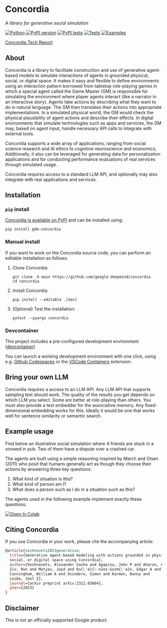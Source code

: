 # Concordia

*A library for generative social simulation*

<!-- GITHUB -->
[![Python](https://img.shields.io/pypi/pyversions/gdm-concordia.svg)](https://pypi.python.org/pypi/gdm-concordia)
[![PyPI version](https://img.shields.io/pypi/v/gdm-concordia.svg)](https://pypi.python.org/pypi/gdm-concordia)
[![PyPI tests](../../actions/workflows/pypi-test.yml/badge.svg)](../../actions/workflows/pypi-test.yml)
[![Tests](../../actions/workflows/test-concordia.yml/badge.svg)](../../actions/workflows/test-concordia.yml)
[![Examples](../../actions/workflows/test-examples.yml/badge.svg)](../../actions/workflows/test-examples.yml)
<!-- /GITHUB -->

[Concordia Tech Report](https://arxiv.org/abs/2312.03664)

## About

Concordia is a library to facilitate construction and use of generative
agent-based models to simulate interactions of agents in grounded physical,
social, or digital space. It makes it easy and flexible to define environments
using an interaction pattern borrowed from tabletop role-playing games in which
a special agent called the Game Master (GM) is responsible for simulating the
environment where player agents interact (like a narrator in an interactive
story). Agents take actions by describing what they want to do in natural
language. The GM then translates their actions into appropriate implementations.
In a simulated physical world, the GM would check the physical plausibility of
agent actions and describe their effects. In digital environments that simulate
technologies such as apps and services, the GM may, based on agent input, handle
necessary API calls to integrate with external tools.

Concordia supports a wide array of applications, ranging from social science
research and AI ethics to cognitive neuroscience and economics; Additionally,
it also can be leveraged for generating data for personalization applications
and for conducting performance evaluations of real services through simulated
usage.

Concordia requires access to a standard LLM API, and optionally may also
integrate with real applications and services.

## Installation

### `pip` install

[Concordia is available on PyPI](https://pypi.python.org/pypi/gdm-concordia)
and can be installed using:

```shell
pip install gdm-concordia
```

### Manual install

If you want to work on the Concordia source code, you can perform an editable
installation as follows:

1.  Clone Concordia:

    ```shell
    git clone -b main https://github.com/google-deepmind/concordia
    cd concordia
    ```

2.  Install Concordia:

    ```shell
    pip install --editable .[dev]
    ```

3.  (Optional) Test the installation:

    ```shell
    pytest --pyargs concordia
    ```

### Devcontainer

This project includes a pre-configured development environment
([devcontainer](https://containers.dev)).

You can launch a working development environment with one click, using e.g.
[Github Codespaces](https://github.com/features/codespaces) or the
[VSCode Containers](https://code.visualstudio.com/docs/remote/containers-tutorial)
extension.

## Bring your own LLM

Concordia requires a access to an LLM API. Any LLM API that supports sampling
text should work. The quality of the results you get depends on which LLM you
select. Some are better at role-playing than others. You must also provide a
text embedder for the associative memory. Any fixed-dimensional embedding works
for this. Ideally it would be one that works well for sentence similarity or
semantic search.

## Example usage

Find below an illustrative social simulation where 4 friends are stuck in a
snowed in pub. Two of them have a dispute over a crashed car.

The agents are built using a simple reasoning inspired by March and Olsen (2011)
who posit that humans generally act as though they choose their actions by
answering three key questions:

1. What kind of situation is this?
2. What kind of person am I?
3. What does a person such as I do in a situation such as this?

The agents used in the following example implement exactly these questions:

[![Open In Colab](https://colab.research.google.com/assets/colab-badge.svg)](https://colab.sandbox.google.com/github/google-deepmind/concordia/blob/main/examples/tutorial.ipynb)

## Citing Concordia

If you use Concordia in your work, please cite the accompanying article:

```bibtex
@article{vezhnevets2023generative,
  title={Generative agent-based modeling with actions grounded in physical,
  social, or digital space using Concordia},
  author={Vezhnevets, Alexander Sasha and Agapiou, John P and Aharon, Avia and
  Ziv, Ron and Matyas, Jayd and Du{\'e}{\~n}ez-Guzm{\'a}n, Edgar A and
  Cunningham, William A and Osindero, Simon and Karmon, Danny and
  Leibo, Joel Z},
  journal={arXiv preprint arXiv:2312.03664},
  year={2023}
}
```

## Disclaimer

This is not an officially supported Google product.
